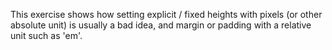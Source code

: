This exercise shows how setting explicit / fixed
heights with pixels (or other absolute unit) is 
usually a bad idea, and margin or padding with a
relative unit such as 'em'.